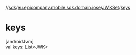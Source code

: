 //[sdk](../../../index.md)/[eu.epicompany.mobile.sdk.domain.jose](../index.md)/[JWKSet](index.md)/[keys](keys.md)

# keys

[androidJvm]\
val [keys](keys.md): [List](https://kotlinlang.org/api/latest/jvm/stdlib/kotlin.collections/-list/index.html)&lt;[JWK](../-j-w-k/index.md)&gt;
